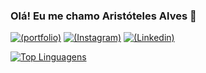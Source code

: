 ### Olá! Eu me chamo Aristóteles Alves 👋
[![(portfolio)](https://img.shields.io/badge/website-000000?style=for-the-badge&logo=About.me&logoColor=white)](https://portfolio-git-main-aristoteles-py.vercel.app/) 
[![(Instagram)](https://img.shields.io/badge/Instagram-E4405F?style=for-the-badge&logo=instagram&logoColor=white)](https://www.instagram.com/aristoteles269/)
[![(Linkedin)](https://img.shields.io/badge/LinkedIn-0077B5?style=for-the-badge&logo=linkedin&logoColor=white)](https://www.linkedin.com/in/aristoteles-aleves-de-oliveira-ab8089226/)

[![Top Linguagens](https://github-readme-stats.vercel.app/api/top-langs/?username=aristoteles&layout=compact)](https://github.com/anuraghazra/github-readme-stats)
